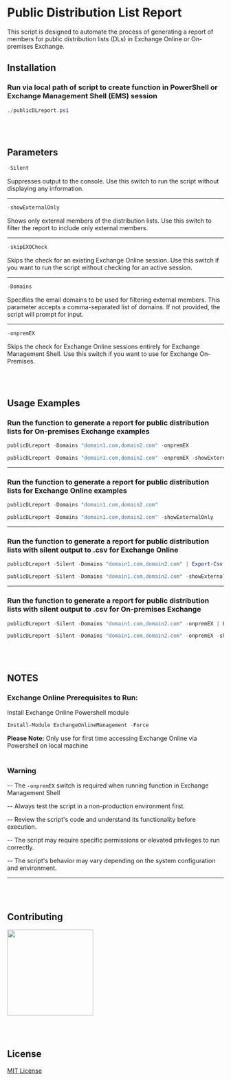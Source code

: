 # Public Distribution List Report

This script is designed to automate the process of generating a report of members for public distribution lists (DLs) in Exchange Online or On-premises Exchange.

## Installation

### Run via local path of script to create function in PowerShell or Exchange Management Shell (EMS) session
```powershell
./publicDLreport.ps1
```

<br></br>
## Parameters 


```powershell
-Silent
```
Suppresses output to the console. Use this switch to run the script without displaying any information.

---

```powershell
-showExternalOnly
```
Shows only external members of the distribution lists. Use this switch to filter the report to include only external members.

---

```powershell
-skipEXOCheck
```
Skips the check for an existing Exchange Online session. Use this switch if you want to run the script without checking for an active session.

---

```powershell
-Domains
```
Specifies the email domains to be used for filtering external members. This parameter accepts a comma-separated list of domains. If not provided, the script will prompt for input.

---

```powershell
-onpremEX
```
Skips the check for Exchange Online sessions entirely for Exchange Management Shell. Use this switch if you want to use for Exchange On-Premises.

<br></br>
## Usage Examples

### Run the function to generate a report for public distribution lists for On-premises Exchange examples
```powershell
publicDLreport -Domains "domain1.com,domain2.com" -onpremEX
```
```powershell
publicDLreport -Domains "domain1.com,domain2.com" -onpremEX -showExternalOnly
```

---

### Run the function to generate a report for public distribution lists for Exchange Online examples
```powershell
publicDLreport -Domains "domain1.com,domain2.com"
```
```powershell
publicDLreport -Domains "domain1.com,domain2.com" -showExternalOnly
```

---

### Run the function to generate a report for public distribution lists with silent output to .csv for Exchange Online
```powershell
publicDLreport -Silent -Domains "domain1.com,domain2.com" | Export-Csv -Path "C:\Temp\PublicDLreport.csv" -NoTypeInformation
```
```powershell
publicDLreport -Silent -Domains "domain1.com,domain2.com" -showExternalOnly | Export-Csv -Path "C:\Temp\PublicDLreport.csv" -NoTypeInformation
```
---

### Run the function to generate a report for public distribution lists with silent output to .csv for On-premises Exchange
```powershell
publicDLreport -Silent -Domains "domain1.com,domain2.com" -onpremEX | Export-Csv -Path "C:\Temp\PublicDLreport.csv" -NoTypeInformation
```
```powershell
publicDLreport -Silent -Domains "domain1.com,domain2.com" -onpremEX -showExternalOnly | Export-Csv -Path "C:\Temp\PublicDLreport.csv" -NoTypeInformation
```
<br></br>
## NOTES

### Exchange Online Prerequisites to Run: 


Install Exchange Online Powershell module
```powershell
Install-Module ExchangeOnlineManagement -Force
```
**Please Note:** Only use for first time accessing Exchange Online via Powershell on local machine
<br></br>

### Warning
-- The  ```-onpremEX``` switch is required when running function in Exchange Management Shell


-- Always test the script in a non-production environment first.


-- Review the script's code and understand its functionality before execution.


-- The script may require specific permissions or elevated privileges to run correctly.


-- The script's behavior may vary depending on the system configuration and environment.

---

<br></br>
## Contributing

<img src="https://media2.giphy.com/media/v1.Y2lkPTc5MGI3NjExOGlmcmhqeWZkejFnZHV3MnU2MTIxYjczNW9ldTJmdm1leDdsaXR4YyZlcD12MV9pbnRlcm5hbF9naWZfYnlfaWQmY3Q9Zw/vR1dPIYzQmkRzLZk2w/giphy.gif" width="200" height="200" />

<br></br>
## License

[MIT License](https://choosealicense.com/licenses/mit/)
